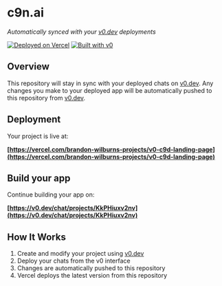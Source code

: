 # c9n.ai

*Automatically synced with your [v0.dev](https://v0.dev) deployments*

[![Deployed on Vercel](https://img.shields.io/badge/Deployed%20on-Vercel-black?style=for-the-badge&logo=vercel)](https://vercel.com/brandon-wilburns-projects/v0-c9d-landing-page)
[![Built with v0](https://img.shields.io/badge/Built%20with-v0.dev-black?style=for-the-badge)](https://v0.dev/chat/projects/KkPHiuxv2nv)

## Overview

This repository will stay in sync with your deployed chats on [v0.dev](https://v0.dev).
Any changes you make to your deployed app will be automatically pushed to this repository from [v0.dev](https://v0.dev).

## Deployment

Your project is live at:

**[https://vercel.com/brandon-wilburns-projects/v0-c9d-landing-page](https://vercel.com/brandon-wilburns-projects/v0-c9d-landing-page)**

## Build your app

Continue building your app on:

**[https://v0.dev/chat/projects/KkPHiuxv2nv](https://v0.dev/chat/projects/KkPHiuxv2nv)**

## How It Works

1. Create and modify your project using [v0.dev](https://v0.dev)
2. Deploy your chats from the v0 interface
3. Changes are automatically pushed to this repository
4. Vercel deploys the latest version from this repository
